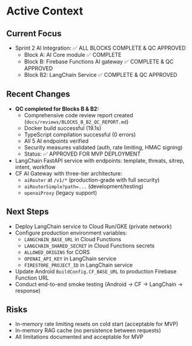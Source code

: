 # Active Context

## Current Focus
- Sprint 2 AI Integration: ✅ ALL BLOCKS COMPLETE & QC APPROVED
  - Block A: AI Core module ✅ COMPLETE
  - Block B: Firebase Functions AI gateway ✅ COMPLETE & QC APPROVED
  - Block B2: LangChain Service ✅ COMPLETE & QC APPROVED

## Recent Changes
- **QC completed for Blocks B & B2:**
  - Comprehensive code review report created (`docs/reviews/BLOCKS_B_B2_QC_REPORT.md`)
  - Docker build successful (19.1s)
  - TypeScript compilation successful (0 errors)
  - All 5 AI endpoints verified
  - Security measures validated (auth, rate limiting, HMAC signing)
  - Status: ✅ APPROVED FOR MVP DEPLOYMENT
- LangChain FastAPI service with endpoints: template, threats, sitrep, intent, workflow
- CF AI Gateway with three-tier architecture:
  - `aiRouter` at `/v1/*` (production-grade with full security)
  - `aiRouterSimple?path=...` (development/testing)
  - `openaiProxy` (legacy support)

## Next Steps
- Deploy LangChain service to Cloud Run/GKE (private network)
- Configure production environment variables:
  - `LANGCHAIN_BASE_URL` in Cloud Functions
  - `LANGCHAIN_SHARED_SECRET` in Cloud Functions secrets
  - `ALLOWED_ORIGINS` for CORS
  - `OPENAI_API_KEY` in LangChain service
  - `FIRESTORE_PROJECT_ID` in LangChain service
- Update Android `BuildConfig.CF_BASE_URL` to production Firebase Function URL
- Conduct end-to-end smoke testing (Android → CF → LangChain → response)

## Risks
- In-memory rate limiting resets on cold start (acceptable for MVP)
- In-memory RAG cache (no persistence between requests)
- All limitations documented and acceptable for MVP

